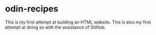 # odin-recipes

This is my first attempt at building an HTML website.  This is also my first attempt at doing so with the assistance of GitHub. 